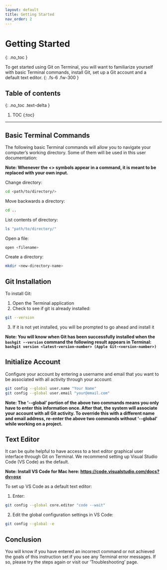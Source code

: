 ```yaml
---
layout: default
title: Getting Started
nav_order: 2
---
```


# Getting Started
{: .no_toc }


To get started using Git on Terminal, you will want to familiarize yourself with basic Terminal commands, install Git, set up a Git account and a default text editor.
{: .fs-6 .fw-300 }

## Table of contents
{: .no_toc .text-delta }

1. TOC
{:toc}

---

## Basic Terminal Commands

The following basic Terminal commands will allow you to navigate your computer’s working directory. Some of them will be used in this user documentation:

**Note: Whenever the <> symbols appear in a command, it is meant to be replaced with your own input.**

Change directory:
```bash
cd <path/to/directory/>
```

Move backwards a directory:
```bash
cd ..
```

List contents of directory:
```bash
ls "path/to/directory/" 
```

Open a file:
```bash
open <filename> 
```

Create a directory:
```bash
mkdir <new-directory-name> 
```

## Git Installation

To install Git:

1.  Open the Terminal application
2.  Check to see if git is already installed: 
```bash
git --version
```
3.  If it is not yet installed, you will be prompted to go ahead and install it


**Note: You will know when Git has been successfully installed when the ```bashgit --version```	command the following result appears in Terminal: ```bashgit version <latest-version-number> (Apple Git-<version-number>)```**

## Initialize Account

Configure your account by entering a username and email that you want to be associated with all activity through your account: 

```bash
git config --global user.name "Your Name"
git config --global user.email "your@email.com"
```

**Note: The ‘--global’ portion of the above two commands means you only have to enter this information once. After that, the system will associate your account with all Git activity. To override this with a different name and email address, re-enter the above two commands without ‘--global’ while working on a project.**

## Text Editor

It can be quite helpful to have access to a text editor graphical user interface through Git on Terminal. We recommend setting up Visual Studio Code (VS Code) as the default. 

**Note: Install VS Code for Mac here: https://code.visualstudio.com/docs?dv=osx**

To set up VS Code as a default text editor:

1.  Enter: 
```bash
git config --global core.editor "code --wait"
```
2.  Edit the global configuration settings in VS Code: 
```bash
git config --global -e
```
## Conclusion

You will know if you have entered an incorrect command or not achieved the goals of this instruction set if you see any Terminal error messages. If so, please try the steps again or visit our ‘Troubleshooting’ page.


